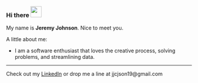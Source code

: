 ### Hi there <img src="https://github.com/sameera-madushan/sameera-madushan/blob/main/images/wave.gif" width="30px">
My name is __Jeremy Johnson__. Nice to meet you.

A little about me:
* I am a software enthusiast that loves the creative process, solving problems, and streamlining data.
<!--
My Tech Stack:
  <table style="width:100%">
    <tr>
      <th>My favorites:</th>
      <td>Java</td>
      <td>PHP</td>
      <td>SQL</td>
      <td>Android Studio</td>
      <td>PL/SQL</td>
    </tr>
    <tr>
      <th>I'm learning:</th>
      <td>Python</td>
      <td>Ruby</td>
      <td>Ruby on Rails</td>
      <td>Laravel</td>
      <td>AWS</td>
    </tr>
    <tr>
      <th>Others I've worked with:</th>
      <td>BASH</td>
      <td>JavaScript</td>
      <td>HTML/CSS/JSON</td>
      <td>FirebaseDB</td>
      <td>Jira</td>
    </tr>
  </table>-->
<hr>
<!--
<details>
  <summary>Significant projects</summary>
</details>

<details>
  <summary>Fun facts about me</summary>
  <ul>
    <li>I enjoy collecting and playing unique board games.</li>
    <li>I am an avid book reader--some of my favorite authors are Lloyd Alexander, C.S. Lewis, and J.R.R. Tolkien.</li>
  </ul>
</details>-->

<link rel="stylesheet" href="https://cdnjs.cloudflare.com/ajax/libs/font-awesome/4.7.0/css/font-awesome.min.css">
Check out my <a href="https://linkedin.com/in/jojech" class="fa fa-linkedin">LinkedIn</a>
or drop me a line at jjcjson19@gmail.com
<!--
**jojech/jojech** is a ✨ _special_ ✨ repository because its `README.md` (this file) appears on your GitHub profile.

Here are some ideas to get you started:

- 🔭 I’m currently working on ...
- 🌱 I’m currently learning ...
- 👯 I’m looking to collaborate on ...
- 🤔 I’m looking for help with ...
- 💬 Ask me about ...
- 📫 How to reach me: ...
- 😄 Pronouns: ...
- ⚡ Fun fact: ...
-->
